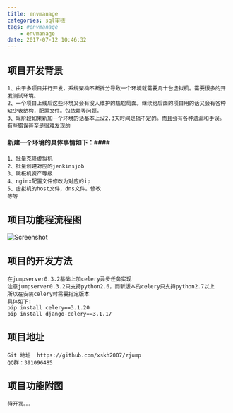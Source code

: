 ```yaml
---
title: envmanage
categories:	sql审核
tags: #envmanage
	- envmanage
date: 2017-07-12 10:46:32
---
```



<!-- toc -->



## 项目开发背景 ##

	1、由于多项目并行开发，系统架构不断拆分导致一个环境就需要几十台虚拟机。需要很多的开发测试环境。
	2、一个项目上线后这些环境又会有没人维护的尴尬局面。继续给后面的项目用的话又会有各种缺少表结构，配置文件。包依赖等问题。
	3、现阶段如果新加一个环境的话基本上没2.3天时间是搞不定的。而且会有各种遗漏和手误。有些错误甚至是很难发现的
#### 新建一个环境的具体事情如下：####
	
	1、批量克隆虚拟机
	2、批量创建对应的jenkinsjob
	3、跳板机资产等级
	4、nginx配置文件修改为对应的ip
	5、虚拟机的host文件，dns文件。修改
	等等
		

## 项目功能程流程图 ##

![Screenshot](https://raw.githubusercontent.com/xskh2007/xskh2007.github.io/master/images/envmanage/envmanage.jpg) 

## 项目的开发方法
	在jumpserver0.3.2基础上加celery异步任务实现
	注意jumpserver0.3.2只支持python2.6，而新版本的celery只支持python2.7以上
	所以在安装celery时需要指定版本
	具体如下:
	pip install celery==3.1.20
	pip install django-celery==3.1.17
 
## 项目地址
	Git 地址  https://github.com/xskh2007/zjump 
	QQ群：391096485

## 项目功能附图
	待开发。。。